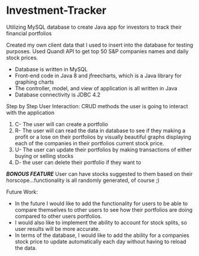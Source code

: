 # Investment-Tracker
Utilizing MySQL database to create Java app for investors to track their financial portfolios 

Created my own client data that I used to insert into the database for testing purposes.
Used Quandl API to get top 50 S&P companies names and daily stock prices.

* Database is written in MySQL 
* Front-end code in Java 8 and jfreecharts, which is a Java library for graphing charts
* The controller, model, and view of application is all written in Java
* Database connectivity is JDBC 4.2

Step by Step User Interaction: 
CRUD methods the user is going to interact with the application
1) C- The user will can create a portfolio
2) R- The user will can read the data in database to see if they making a profit or
a lose on their portfolios by visually beautiful graphs displaying each of the companies in
their portfolios current stock price.
3) U- The user can update their portfolios by making transactions of either buying or selling stocks
4) D- the user can delete their portfolio if they want to

***BONOUS FEATURE*** 
User can have stocks suggested to them based on their horscope...functionality is all randomly generated, of course ;)

Future Work: 
* In the future I would like to add the functionality for users to be able to compare themselves to other users 
to see how their portfolios are doing compared to other users portfolios. 
* I would also like to implement the ability to account for stock splits, so user results will be more accurate.
* In terms of the database, I would like to add the ability for a companies stock price to update automatically 
each day without having to reload the data.  

